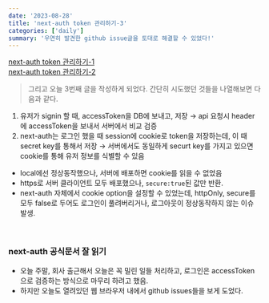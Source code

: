 ```yaml
---
date: '2023-08-28'
title: 'next-auth token 관리하기-3'
categories: ['daily']
summary: '우연히 발견한 github issue글을 토대로 해결할 수 있었다!'
---
```


[next-auth token 관리하기-1](https://geuni620.github.io/blog/2023/8/18/next-auth/)  
[next-auth token 관리하기-2](https://geuni620.github.io/blog/2023/8/24/next-auth/)

> 그리고 오늘 3번째 글을 작성하게 되었다.
> 간단히 시도했던 것들을 나열해보면 다음과 같다.

1. 유저가 signin 할 때, accessToken을 DB에 보내고, 저장 → api 요청시 header에 accessToken을 보내서 서버에서 비교 검증
2. next-auth는 로그인 했을 때 session에 cookie로 token을 저장하는데, 이 때 secret key를 통해서 저장 → 서버에서도 동일하게 securt key를 가지고 있으면 cookie를 통해 유저 정보를 식별할 수 있음

- local에선 정상동작했으나, 서버에 배포하면 cookie를 읽을 수 없었음
- https로 서버 클라이언트 모두 배포했으나, `secure:true`된 값만 반환.
- next-auth 자체에서 cookie option을 설정할 수 있었는데, httpOnly, secure를 모두 false로 두어도 로그인이 풀려버리거나, 로그아웃이 정상동작하지 않는 이슈 발생.

<br>

### next-auth 공식문서 잘 읽기

- 오늘 주말, 회사 출근해서 오늘은 꼭 밀린 일들 처리하고, 로그인은 accessToken으로 검증하는 방식으로 마무리 하려고 했음.
- 하지만 오늘도 열려있던 웹 브라우저 내에서 github issues들을 보게 도었다.
